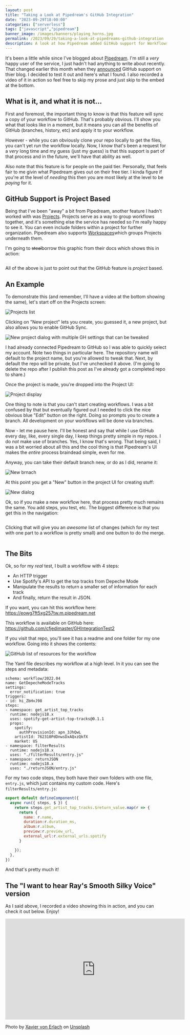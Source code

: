 ```yaml
---
layout: post
title: "Taking a Look at Pipedream's GitHub Integration"
date: "2023-09-29T18:00:00"
categories: ["serverless"]
tags: ["javascript","pipedream"]
banner_image: /images/banners/playing_horns.jpg
permalink: /2023/09/29/taking-a-look-at-pipedreams-github-integration
description: A look at how Pipedream added GitHub support for Workflows
---
```


It's been a little while since I've blogged about [Pipedream](https://pipedream.com). I'm still a *very* happy user of the service, I just hadn't had anything to write about recently. That changed earlier this month when they [announced](https://pipedream.com/blog/github-sync/) GitHub support on thier blog. I decided to test it out and here's what I found. I also recorded a video of it in action so feel free to skip my prose and just skip to the embed at the bottom.

## What is it, and what it is not...

First and foremost, the important thing to know is that this feature will sync a copy of your workflow to GitHub. That's probably obvious. I'll show you what that looks like in a moment, but it means you can all the benefits of GitHub (branches, history, etc) and apply it to your workflow.

However - while you can obviously clone your repo locally to get the files, you can't yet *run* the workflow locally. Now, I know that's been a request for a *very* long time and my guess (just my guess) is that this support is part of that process and in the future, we'll have that ability as well.

Also note that this feature is for people on the paid tier. Personally, that feels fair to me givin what Pipedream gives out on their free tier. I kinda figure if you're at the level of _needing_ this then you are most likely at the level to be _paying_ for it. 

## GitHub Support is Project Based

Being that I've been "away" a bit from Pipedream, another feature I hadn't worked with was [Projects](https://pipedream.com/docs/projects/). Projects serve as a way to group workflows together, and it's something else the service has needed so I'm really happy to see it. You can even include folders within a project for further organization. Pipedream also supports [Workspaces](https://pipedream.com/docs/workspaces/)which groups Projects underneath them. 

I'm going to <strike>steal</strike>borrow this graphic from their docs which shows this in action:

<p>
<img src="https://static.raymondcamden.com/images/2023/09/pd1.png" alt="" class="imgborder imgcenter" loading="lazy">
</p>

All of the above is just to point out that the GitHub feature is *project* based. 

## An Example

To demonstrate this (and remember, I'll have a video at the bottom showing the same), let's start off on the Projects screen:

<p>
<img src="https://static.raymondcamden.com/images/2023/09/pd2.png" alt="Projects list" class="imgborder imgcenter" loading="lazy">
</p>

Clicking on "New project" lets you create, you guessed it, a new project, but also allows you to enable GitHub Sync. 

<p>
<img src="https://static.raymondcamden.com/images/2023/09/pd3.png" alt="New project dialog with multiple GH settings that can be tweaked" class="imgborder imgcenter" loading="lazy">
</p>

I had already connected Pipedream to GitHub so I was able to quickly select my account. Note two things in particular here. The repository name will default to the project name, but you're allowed to tweak that. Next, by default the repo will be private, but I've unchecked it above. (I'm going to delete the repo after I publish this post as I've already got a completed repo to share.)

Once the project is made, you're dropped into the Project UI:

<p>
<img src="https://static.raymondcamden.com/images/2023/09/pd4.png" alt="Project display" class="imgborder imgcenter" loading="lazy">
</p>

One thing to note is that you can't start creating workflows. I was a bit confused by that but eventually figured out I needed to click the nice obvious blue "Edit" button on the right. Doing so prompts you to create a branch. All development on your workflows will be done via branches.

Now - let me pause here. I'll be honest and say that while I use GitHub every day, like, every single day, I keep things pretty simple in my repos. I do *not* make use of branches. Yes, I know that's wrong. That being said, I was a bit worried about all this and the cool thing is that Pipedream's UI makes the *entire* process braindead simple, even for me.

Anyway, you can take their default branch new, or do as I did, rename it:

<p>
<img src="https://static.raymondcamden.com/images/2023/09/pd5.png" alt="New brnach" class="imgborder imgcenter" loading="lazy">
</p>

At this point you get a "New" button in the project UI for creating stuff:

<p>
<img src="https://static.raymondcamden.com/images/2023/09/pd6.png" alt="New dialog" class="imgborder imgcenter" loading="lazy">
</p>

Ok, so if you make a new workflow here, that process pretty much remains the same. You add steps, you test, etc. The biggest difference is that you get this in the navigation:

<p>
<img src="https://static.raymondcamden.com/images/2023/09/pd7.png" alt="" class="imgborder imgcenter" loading="lazy">
</p>

Clicking that will give you an *awesome* list of changes (which for my test with one part to a workflow is pretty small) and one button to do the merge. 

<p>
<img src="https://static.raymondcamden.com/images/2023/09/pd8.png" alt="" class="imgborder imgcenter" loading="lazy">
</p>

## The Bits

Ok, so for my *real* test, I built a workflow with 4 steps:

* An HTTP trigger
* Use Spotify's API to get the top tracks from Depeche Mode
* Manipulate the results to return a smaller set of information for each track
* And finally, return the result in JSON.

If you want, you can hit this workflow here: <https://eowg7ft5xg257tw.m.pipedream.net>

This workflow is available on GitHub here: <https://github.com/cfjedimaster/GHIntegrationTest2>

If you visit that repo, you'll see it has a readme and one folder for my one workflow. Going into it shows the contents:

<p>
<img src="https://static.raymondcamden.com/images/2023/09/pd9.png" alt="GitHub list of resources for the workflow" class="imgborder imgcenter" loading="lazy">
</p>

The Yaml file describes my workflow at a high level. In it you can see the steps and metadata:

```
schema: workflow/2022.04
name: GetDepecheModeTracks
settings:
  error_notification: true
triggers:
- id: hi_ZbHvJ98
steps:
- namespace: get_artist_top_tracks
  runtime: nodejs18.x
  uses: spotify-get-artist-top-tracks@0.1.1
  props:
    spotify:
      authProvisionId: apn_3JhQwL
    artistId: 762310PdDnwsDxAQxzQkfX
    market: US
- namespace: filterResults
  runtime: nodejs18.x
  uses: "./filterResults/entry.js"
- namespace: returnJSON
  runtime: nodejs18.x
  uses: "./returnJSON/entry.js"
```

For my two code steps, they both have their own folders with one file, `entry.js`, which just contains my custom code. Here's `filterResults/entry.js`:

```js
export default defineComponent({
  async run({ steps, $ }) {
    return steps.get_artist_top_tracks.$return_value.map(r => {
      return {
        name: r.name,
        duration:r.duration_ms,
        album:r.album, 
        preview:r.preview_url, 
        external_url:r.external_urls.spotify
      }

    });
  },
})
```

And that's pretty much it! 

## The "I want to hear Ray's Smooth Silky Voice" version

As I said above, I recorded a video showing this in action, and you can check it out below. Enjoy!

<iframe width="560" height="315" src="https://www.youtube.com/embed/boZ-t9MI454?si=e2Po2okX3U8CkRux" title="YouTube video player" frameborder="0" allow="accelerometer; autoplay; clipboard-write; encrypted-media; gyroscope; picture-in-picture; web-share" allowfullscreen style="display:block;margin:auto;margin-bottom:10px"></iframe>

Photo by <a href="https://unsplash.com/@xavier_von_erlach?utm_source=unsplash&utm_medium=referral&utm_content=creditCopyText">Xavier von Erlach</a> on <a href="https://unsplash.com/photos/KjyuH25GS48?utm_source=unsplash&utm_medium=referral&utm_content=creditCopyText">Unsplash</a>
  